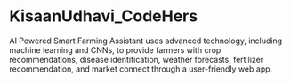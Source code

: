 # KisaanUdhavi_CodeHers
AI Powered Smart Farming Assistant uses advanced technology, including machine learning and CNNs, to provide farmers with crop recommendations, disease identification, weather forecasts, fertilizer recommendation, and market connect through a user-friendly web app.
